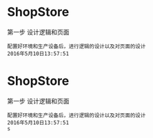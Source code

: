 # ShopStore
 
  第一步  设计逻辑和页面
    
    配置好环境和生产设备后，进行逻辑的设计以及对页面的设计
    2016年5月10日13:57:51

# ShopStore
 
  第一步  设计逻辑和页面
    
    配置好环境和生产设备后，进行逻辑的设计以及对页面的设计
    2016年5月10日13:57:51
    s


